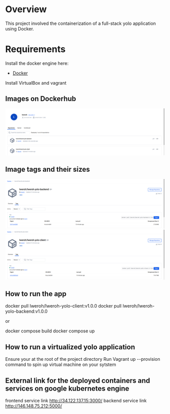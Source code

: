 # Overview
This project involved the containerization of a full-stack yolo application using Docker.


# Requirements
Install the docker engine here:
- [Docker](https://docs.docker.com/engine/install/)

Install VirtualBox and vagrant

## Images on Dockerhub
![alt text](image-1.png)

## Image tags and their sizes
![alt text](image.png)
![alt text](image-2.png)

## How to run the app
docker pull lweroh/lweroh-yolo-client:v1.0.0
docker pull lweroh/lweroh-yolo-backend:v1.0.0

or 

docker compose build
docker compose up

## How to run a virtualized yolo application

Ensure your at the root of the project directory
Run Vagrant up --provision command to spin up virtual machine on your sytstem

## External link for the deployed containers and services on google kubernetes engine 

frontend service link http://34.122.137.15:3000/
backend service link http://146.148.75.212:5000/